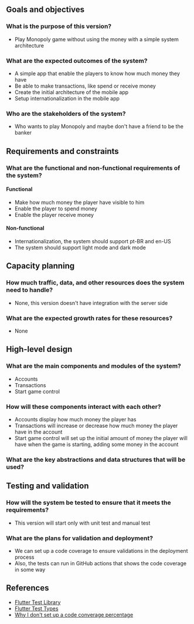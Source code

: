 ## Goals and objectives

### What is the purpose of this version?
- Play Monopoly game without using the money with a simple system architecture

### What are the expected outcomes of the system?
- A simple app that enable the players to know how much money they have
- Be able to make transactions, like spend or receive money
- Create the initial architecture of the mobile app
- Setup internationalization in the mobile app

### Who are the stakeholders of the system?
- Who wants to play Monopoly and maybe don't have a friend to be the banker 

## Requirements and constraints
    
### What are the functional and non-functional requirements of the system?

#### Functional
- Make how much money the player have visible to him
- Enable the player to spend money
- Enable the player receive money

#### Non-functional
- Internationalization, the system should support pt-BR and en-US
- The system should support light mode and dark mode

## Capacity planning
    
### How much traffic, data, and other resources does the system need to handle?
- None, this version doesn't have integration with the server side

### What are the expected growth rates for these resources?
- None

## High-level design
    
### What are the main components and modules of the system?
- Accounts 
- Transactions 
- Start game control

### How will these components interact with each other?
- Accounts display how much money the player has
- Transactions will increase or decrease how much money the player have in the account
- Start game control will set up the initial amount of money the player will have when the game is starting, adding some money in the account

### What are the key abstractions and data structures that will be used?

## Testing and validation
    
### How will the system be tested to ensure that it meets the requirements?
- This version will start only with unit test and manual test

### What are the plans for validation and deployment?
- We can set up a code coverage to ensure validations in the deployment process
- Also, the tests can run in GitHub actions that shows the code coverage in some way

## References
- [Flutter Test Library](https://api.flutter.dev/flutter/flutter_test/flutter_test-library.html)
- [Flutter Test Types](https://docs.flutter.dev/testing)
- [Why I don't set up a code converage percentage](https://stackoverflow.com/questions/90002/what-is-a-reasonable-code-coverage-for-unit-tests-and-why)